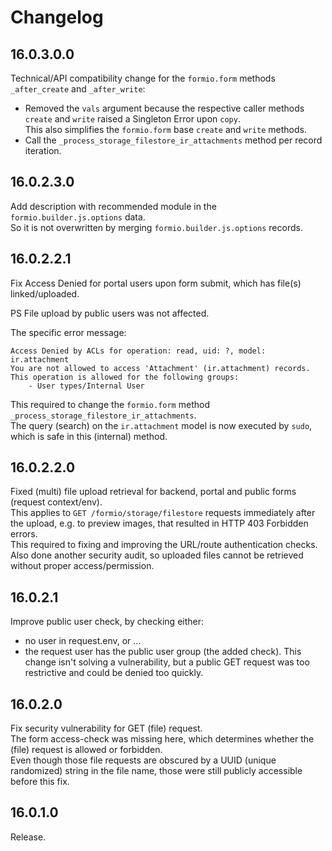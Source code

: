 # Changelog

## 16.0.3.0.0

Technical/API compatibility change for the `formio.form` methods `_after_create` and `_after_write`:
- Removed the `vals` argument because the respective caller methods `create` and `write` raised a Singleton Error upon `copy`.\
  This also simplifies the `formio.form` base `create` and `write` methods.
- Call the `_process_storage_filestore_ir_attachments` method per record iteration.

## 16.0.2.3.0

Add description with recommended module in the `formio.builder.js.options` data.\
So it is not overwritten by merging `formio.builder.js.options` records.

## 16.0.2.2.1

Fix Access Denied for portal users upon form submit, which has file(s) linked/uploaded.

PS File upload by public users was not affected.

The specific error message:
```
Access Denied by ACLs for operation: read, uid: ?, model: ir.attachment
You are not allowed to access 'Attachment' (ir.attachment) records.
This operation is allowed for the following groups:
	- User types/Internal User
```

This required to change the `formio.form` method `_process_storage_filestore_ir_attachments`.\
The query (search) on the `ir.attachment` model is now executed by `sudo`, which is safe in this (internal) method.

## 16.0.2.2.0

Fixed (multi) file upload retrieval for backend, portal and public forms (request context/env).\
This applies to `GET /formio/storage/filestore` requests immediately after the upload, e.g. to preview images, that resulted in HTTP 403 Forbidden errors.\
This required to fixing and improving the URL/route authentication checks.\
Also done another security audit, so uploaded files cannot be retrieved without proper access/permission.

## 16.0.2.1

Improve public user check, by checking either:
- no user in request.env, or ...
- the request user has the public user group (the added check).
This change isn't solving a vulnerability, but a public GET request was too restrictive and could be denied too quickly.

## 16.0.2.0

Fix security vulnerability for GET (file) request.\
The form access-check was missing here, which determines whether the (file) request is allowed or forbidden.\
Even though those file requests are obscured by a UUID (unique randomized) string in the file name, those were still publicly accessible before this fix.

## 16.0.1.0

Release.
